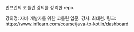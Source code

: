 인프런의 코틀린 강의를 정리한 repo.


강의명: 자바 개발자를 위한 코틀린 입문.
강사: 최태현.
링크: https://www.inflearn.com/course/java-to-kotlin/dashboard
